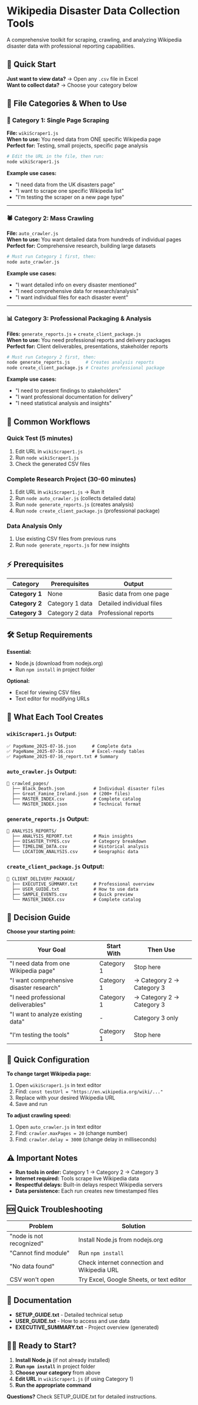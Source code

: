 # Wikipedia Disaster Data Collection Tools

A comprehensive toolkit for scraping, crawling, and analyzing Wikipedia disaster data with professional reporting capabilities.

## 🚀 Quick Start

**Just want to view data?** → Open any `.csv` file in Excel  
**Want to collect data?** → Choose your category below

## 📂 File Categories & When to Use

### 📄 **Category 1: Single Page Scraping**
**File:** `wikiScraper1.js`  
**When to use:** You need data from ONE specific Wikipedia page  
**Perfect for:** Testing, small projects, specific page analysis

```bash
# Edit the URL in the file, then run:
node wikiScraper1.js
```

**Example use cases:**
- "I need data from the UK disasters page"
- "I want to scrape one specific Wikipedia list"
- "I'm testing the scraper on a new page type"

---

### 🕷️ **Category 2: Mass Crawling** 
**File:** `auto_crawler.js`  
**When to use:** You want detailed data from hundreds of individual pages  
**Perfect for:** Comprehensive research, building large datasets

```bash
# Must run Category 1 first, then:
node auto_crawler.js
```

**Example use cases:**
- "I want detailed info on every disaster mentioned"
- "I need comprehensive data for research/analysis"
- "I want individual files for each disaster event"

---

### 📊 **Category 3: Professional Packaging & Analysis**
**Files:** `generate_reports.js` + `create_client_package.js`  
**When to use:** You need professional reports and delivery packages  
**Perfect for:** Client deliverables, presentations, stakeholder reports

```bash
# Must run Category 2 first, then:
node generate_reports.js      # Creates analysis reports
node create_client_package.js # Creates professional package
```

**Example use cases:**
- "I need to present findings to stakeholders"
- "I want professional documentation for delivery"
- "I need statistical analysis and insights"

## 🎯 Common Workflows

### **Quick Test (5 minutes)**
1. Edit URL in `wikiScraper1.js`
2. Run `node wikiScraper1.js`
3. Check the generated CSV files

### **Complete Research Project (30-60 minutes)**
1. Edit URL in `wikiScraper1.js` → Run it
2. Run `node auto_crawler.js` (collects detailed data)
3. Run `node generate_reports.js` (creates analysis)
4. Run `node create_client_package.js` (professional package)

### **Data Analysis Only**
1. Use existing CSV files from previous runs
2. Run `node generate_reports.js` for new insights

## ⚡ Prerequisites

| Category | Prerequisites | Output |
|----------|---------------|---------|
| **Category 1** | None | Basic data from one page |
| **Category 2** | Category 1 data | Detailed individual files |
| **Category 3** | Category 2 data | Professional reports |

## 🛠️ Setup Requirements

**Essential:**
- Node.js (download from nodejs.org)
- Run `npm install` in project folder

**Optional:**
- Excel for viewing CSV files
- Text editor for modifying URLs

## 📁 What Each Tool Creates

### `wikiScraper1.js` Output:
```
✅ PageName_2025-07-16.json      # Complete data
✅ PageName_2025-07-16.csv       # Excel-ready tables  
✅ PageName_2025-07-16_report.txt # Summary
```

### `auto_crawler.js` Output:
```
📁 crawled_pages/
  ├── Black_Death.json           # Individual disaster files
  ├── Great_Famine_Ireland.json  # (200+ files)
  ├── MASTER_INDEX.csv           # Complete catalog
  └── MASTER_INDEX.json          # Technical format
```

### `generate_reports.js` Output:
```
📁 ANALYSIS_REPORTS/
  ├── ANALYSIS_REPORT.txt        # Main insights
  ├── DISASTER_TYPES.csv         # Category breakdown
  ├── TIMELINE_DATA.csv          # Historical analysis
  └── LOCATION_ANALYSIS.csv      # Geographic data
```

### `create_client_package.js` Output:
```
📁 CLIENT_DELIVERY_PACKAGE/
  ├── EXECUTIVE_SUMMARY.txt      # Professional overview
  ├── USER_GUIDE.txt             # How to use data
  ├── SAMPLE_EVENTS.csv          # Quick preview
  └── MASTER_INDEX.csv           # Complete catalog
```

## 🎯 Decision Guide

**Choose your starting point:**

| Your Goal | Start With | Then Use |
|-----------|------------|----------|
| "I need data from one Wikipedia page" | Category 1 | Stop here |
| "I want comprehensive disaster research" | Category 1 | → Category 2 → Category 3 |
| "I need professional deliverables" | Category 1 | → Category 2 → Category 3 |
| "I want to analyze existing data" | - | Category 3 only |
| "I'm testing the tools" | Category 1 | Stop here |

## 🔧 Quick Configuration

**To change target Wikipedia page:**
1. Open `wikiScraper1.js` in text editor
2. Find: `const testUrl = "https://en.wikipedia.org/wiki/..."`
3. Replace with your desired Wikipedia URL
4. Save and run

**To adjust crawling speed:**
1. Open `auto_crawler.js` in text editor  
2. Find: `crawler.maxPages = 20` (change number)
3. Find: `crawler.delay = 3000` (change delay in milliseconds)

## ⚠️ Important Notes

- **Run tools in order:** Category 1 → Category 2 → Category 3
- **Internet required:** Tools scrape live Wikipedia data
- **Respectful delays:** Built-in delays respect Wikipedia servers
- **Data persistence:** Each run creates new timestamped files

## 🆘 Quick Troubleshooting

| Problem | Solution |
|---------|----------|
| "node is not recognized" | Install Node.js from nodejs.org |
| "Cannot find module" | Run `npm install` |
| "No data found" | Check internet connection and Wikipedia URL |
| CSV won't open | Try Excel, Google Sheets, or text editor |

## 📖 Documentation

- **SETUP_GUIDE.txt** - Detailed technical setup
- **USER_GUIDE.txt** - How to access and use data  
- **EXECUTIVE_SUMMARY.txt** - Project overview (generated)

## 🏃‍♂️ Ready to Start?

1. **Install Node.js** (if not already installed)
2. **Run `npm install`** in project folder
3. **Choose your category** from above
4. **Edit URL** in `wikiScraper1.js` (if using Category 1)
5. **Run the appropriate command**

**Questions?** Check SETUP_GUIDE.txt for detailed instructions.